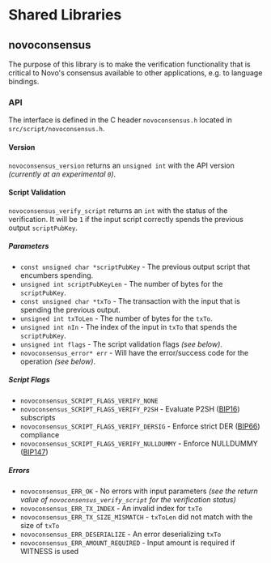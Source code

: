 Shared Libraries
================

## novoconsensus

The purpose of this library is to make the verification functionality that is critical to Novo's consensus available to other applications, e.g. to language bindings.

### API

The interface is defined in the C header `novoconsensus.h` located in  `src/script/novoconsensus.h`.

#### Version

`novoconsensus_version` returns an `unsigned int` with the API version *(currently at an experimental `0`)*.

#### Script Validation

`novoconsensus_verify_script` returns an `int` with the status of the verification. It will be `1` if the input script correctly spends the previous output `scriptPubKey`.

##### Parameters
- `const unsigned char *scriptPubKey` - The previous output script that encumbers spending.
- `unsigned int scriptPubKeyLen` - The number of bytes for the `scriptPubKey`.
- `const unsigned char *txTo` - The transaction with the input that is spending the previous output.
- `unsigned int txToLen` - The number of bytes for the `txTo`.
- `unsigned int nIn` - The index of the input in `txTo` that spends the `scriptPubKey`.
- `unsigned int flags` - The script validation flags *(see below)*.
- `novoconsensus_error* err` - Will have the error/success code for the operation *(see below)*.

##### Script Flags
- `novoconsensus_SCRIPT_FLAGS_VERIFY_NONE`
- `novoconsensus_SCRIPT_FLAGS_VERIFY_P2SH` - Evaluate P2SH ([BIP16](bips/bip-0016.mediawiki)) subscripts
- `novoconsensus_SCRIPT_FLAGS_VERIFY_DERSIG` - Enforce strict DER ([BIP66](bips/bip-0066.mediawiki)) compliance
- `novoconsensus_SCRIPT_FLAGS_VERIFY_NULLDUMMY` - Enforce NULLDUMMY ([BIP147](bips/bip-0147.mediawiki))

##### Errors
- `novoconsensus_ERR_OK` - No errors with input parameters *(see the return value of `novoconsensus_verify_script` for the verification status)*
- `novoconsensus_ERR_TX_INDEX` - An invalid index for `txTo`
- `novoconsensus_ERR_TX_SIZE_MISMATCH` - `txToLen` did not match with the size of `txTo`
- `novoconsensus_ERR_DESERIALIZE` - An error deserializing `txTo`
- `novoconsensus_ERR_AMOUNT_REQUIRED` - Input amount is required if WITNESS is used
